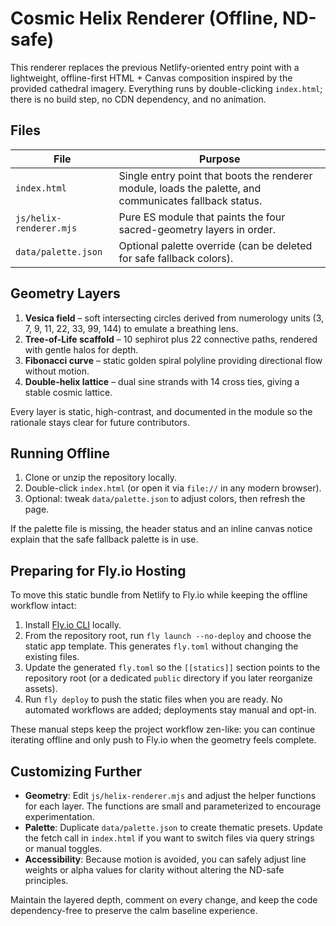 # Cosmic Helix Renderer (Offline, ND-safe)

This renderer replaces the previous Netlify-oriented entry point with a lightweight, offline-first HTML + Canvas composition inspired by the provided cathedral imagery. Everything runs by double-clicking `index.html`; there is no build step, no CDN dependency, and no animation.

## Files

| File | Purpose |
| --- | --- |
| `index.html` | Single entry point that boots the renderer module, loads the palette, and communicates fallback status. |
| `js/helix-renderer.mjs` | Pure ES module that paints the four sacred-geometry layers in order. |
| `data/palette.json` | Optional palette override (can be deleted for safe fallback colors). |

## Geometry Layers

1. **Vesica field** – soft intersecting circles derived from numerology units (3, 7, 9, 11, 22, 33, 99, 144) to emulate a breathing lens.
2. **Tree-of-Life scaffold** – 10 sephirot plus 22 connective paths, rendered with gentle halos for depth.
3. **Fibonacci curve** – static golden spiral polyline providing directional flow without motion.
4. **Double-helix lattice** – dual sine strands with 14 cross ties, giving a stable cosmic lattice.

Every layer is static, high-contrast, and documented in the module so the rationale stays clear for future contributors.

## Running Offline

1. Clone or unzip the repository locally.
2. Double-click `index.html` (or open it via `file://` in any modern browser).
3. Optional: tweak `data/palette.json` to adjust colors, then refresh the page.

If the palette file is missing, the header status and an inline canvas notice explain that the safe fallback palette is in use.

## Preparing for Fly.io Hosting

To move this static bundle from Netlify to Fly.io while keeping the offline workflow intact:

1. Install [Fly.io CLI](https://fly.io/docs/hands-on/install-flyctl/) locally.
2. From the repository root, run `fly launch --no-deploy` and choose the static app template. This generates `fly.toml` without changing the existing files.
3. Update the generated `fly.toml` so the `[[statics]]` section points to the repository root (or a dedicated `public` directory if you later reorganize assets).
4. Run `fly deploy` to push the static files when you are ready. No automated workflows are added; deployments stay manual and opt-in.

These manual steps keep the project workflow zen-like: you can continue iterating offline and only push to Fly.io when the geometry feels complete.

## Customizing Further

- **Geometry**: Edit `js/helix-renderer.mjs` and adjust the helper functions for each layer. The functions are small and parameterized to encourage experimentation.
- **Palette**: Duplicate `data/palette.json` to create thematic presets. Update the fetch call in `index.html` if you want to switch files via query strings or manual toggles.
- **Accessibility**: Because motion is avoided, you can safely adjust line weights or alpha values for clarity without altering the ND-safe principles.

Maintain the layered depth, comment on every change, and keep the code dependency-free to preserve the calm baseline experience.
